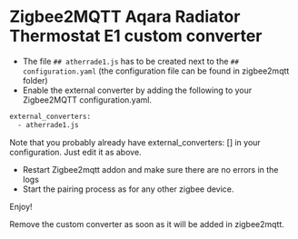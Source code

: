# Zigbee2MQTT Aqara Radiator Thermostat E1 custom converter

* The file `## atherrade1.js` has to be created next to the `## configuration.yaml` (the configuration file can be found in zigbee2mqtt folder)
* Enable the external converter by adding the following to your Zigbee2MQTT configuration.yaml.
```bash
external_converters:
  - atherrade1.js
```

Note that you probably already have external_converters: [] in your configuration. Just edit it as above.

* Restart Zigbee2mqtt addon and make sure there are no errors in the logs
* Start the pairing process as for any other zigbee device.

Enjoy!


Remove the custom converter as soon as it will be added in zigbee2mqtt.
